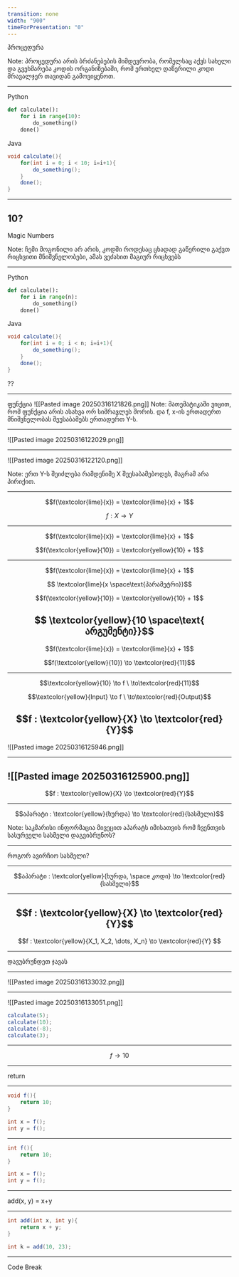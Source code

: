 ```yaml
---
transition: none
width: "900"
timeForPresentation: "0"
---
```

პროცედურა

Note:
პროცედურა არის ბრძანებების მიმდევრობა, რომელსაც აქვს სახელი და გვეხმარება კოდის ორგანიზებაში, რომ ერთხელ დაწერილი კოდი მრავალჯერ თავიდან გამოვიყენოთ.

---

Python

```python
def calculate():
	for i in range(10):
		do_something()
	done()
```

Java

```java
void calculate(){
	for(int i = 0; i < 10; i=i+1){
		do_something();
	}
	done();
}
```


---
10?
---
Magic Numbers

Note:
ჩემი მოგონილი არ არის, კოდში როდესაც ცხადად გაწერილი გაქვთ რიცხვითი მნიშვნელობები, ამას ვეძახით მაგიურ რიცხვებს

---

Python

```python
def calculate():
	for i in range(n):
		do_something()
	done()
```

Java

```java
void calculate(){
	for(int i = 0; i < n; i=i+1){
		do_something();
	}
	done();
}
```

??

---
ფუნქცია
![[Pasted image 20250316121826.png]]
Note: მათემატიკაში ვიცით, რომ ფუნქცია არის ასახვა ორ სიმრავლეს შორის. და f, x-ის ერთადერთ მნიშვნელობას შეუსაბამებს ერთადერთ Y-ს. 

---

![[Pasted image 20250316122029.png]]

---
![[Pasted image 20250316122120.png]]

Note: ერთ Y-ს შეიძლება რამდენიმე X შეესაბამებოდეს, მაგრამ არა პირიქით.


---
$$f(\textcolor{lime}{x}) = \textcolor{lime}{x} + 1$$

$$f : X \to Y$$

---
$$f(\textcolor{lime}{x}) = \textcolor{lime}{x} + 1$$

$$f(\textcolor{yellow}{10}) = \textcolor{yellow}{10} + 1$$

---

$$f(\textcolor{lime}{x}) = \textcolor{lime}{x} + 1$$


$$ \textcolor{lime}{x \space\text{პარამეტრი}}$$

$$f(\textcolor{yellow}{10}) = \textcolor{yellow}{10} + 1$$

$$ \textcolor{yellow}{10 \space\text{ არგუმენტი}}$$
---


$$f(\textcolor{lime}{x}) = \textcolor{lime}{x} + 1$$

$$f(\textcolor{yellow}{10}) \to \textcolor{red}{11}$$

---

$$\textcolor{yellow}{10} \to f \ 
\to\textcolor{red}{11}$$

$$\textcolor{yellow}{Input} \to f \ 
\to\textcolor{red}{Output}$$

$$f : \textcolor{yellow}{X} \to \textcolor{red}{Y}$$
---
![[Pasted image 20250316125946.png]]

---

![[Pasted image 20250316125900.png]]
---
$$f : \textcolor{yellow}{X} \to \textcolor{red}{Y}$$

---
$$აპარატი : \textcolor{yellow}{ხურდა} \to \textcolor{red}{სასმელი}$$

Note: საკმარისი ინფორმაცია მივეცით აპარატს იმისათვის რომ ჩვენთვის სასურველი სასმელი დაგვიბრუნოს?

---

როგორ ავირჩიო სასმელი?

---
$$აპარატი : \textcolor{yellow}{ხურდა, \space კოდი} \to \textcolor{red}{სასმელი}$$

---
$$f : \textcolor{yellow}{X} \to \textcolor{red}{Y}$$
---
$$f : \textcolor{yellow}{X_1, X_2, \dots, X_n} \to \textcolor{red}{Y}
$$



---
დავუბრუნდეთ ჯავას

---
![[Pasted image 20250316133032.png]]

---
![[Pasted image 20250316133051.png]]

```java
calculate(5);
calculate(10);
calculate(-8);
calculate(3);
```

---
$$f \to  10$$

---
return

---

```java
void f(){
    return 10;
}

int x = f();
int y = f();
```

---
```java
int f(){
    return 10;
}

int x = f();
int y = f();
```
---

add(x, y) = x+y

---

```java
int add(int x, int y){
	return x + y;
}

int k = add(10, 23);
```


---
Code Break

